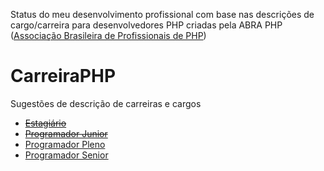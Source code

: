 Status do meu desenvolvimento profissional com base nas descrições de cargo/carreira para desenvolvedores PHP criadas pela ABRA PHP ([Associação Brasileira de Profissionais de PHP](http://abraphp.org/))

CarreiraPHP
===========

Sugestões de descrição de carreiras e cargos

- ~~[Estagiário](EstagiarioProgramacao.md)~~
- ~~[Programador Junior](ProgramadorJunior.md)~~
- [Programador Pleno](ProgramadorPleno.md)
- [Programador Senior](ProgramadorSenior.md)

